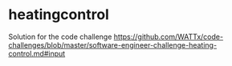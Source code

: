 # heatingcontrol
Solution for the code challenge https://github.com/WATTx/code-challenges/blob/master/software-engineer-challenge-heating-control.md#input
